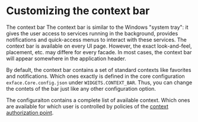# Customizing the context bar

The context bar The context bar is similar to the Windows "system tray": it gives the user access to services running in the background, provides notifications and quick-access menus to interact with these services. The context bar is available on every UI page. However, the exact look-and-feel, placement, etc. may differe for every facade. In most cases, the context bar will appear somewhere in the application header.

By default, the context bar contains a set of standard contexts like favorites and notifications. Which ones exactly is defined in the core configuration `exface.Core.config.json` under `WIDGETS.CONTEXT_BAR`. Thus, you can change the contets of the bar just like any other configuration option.

The configuraiton contains a complete list of available context. Which ones are available for which user is controlled by policies of the [context authorization point](../../Security/Authorization/Authorization_points/Context_AP.md).